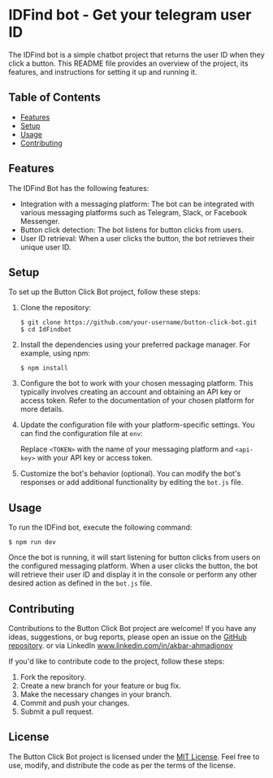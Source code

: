# IDFind bot - Get your telegram user ID

The IDFind bot is a simple chatbot project that returns the user ID when they click a button. This README file provides an overview of the project, its features, and instructions for setting it up and running it.

## Table of Contents

- [Features](#features)
- [Setup](#setup)
- [Usage](#usage)
- [Contributing](#contributing)

## Features

The IDFind Bot has the following features:

- Integration with a messaging platform: The bot can be integrated with various messaging platforms such as Telegram, Slack, or Facebook Messenger.
- Button click detection: The bot listens for button clicks from users.
- User ID retrieval: When a user clicks the button, the bot retrieves their unique user ID.

## Setup

To set up the Button Click Bot project, follow these steps:

1. Clone the repository:

   ```
   $ git clone https://github.com/your-username/button-click-bot.git
   $ cd IdFindbot
   ```

2. Install the dependencies using your preferred package manager. For example, using npm:

   ```
   $ npm install
   ```

3. Configure the bot to work with your chosen messaging platform. This typically involves creating an account and obtaining an API key or access token. Refer to the documentation of your chosen platform for more details.

4. Update the configuration file with your platform-specific settings. You can find the configuration file at `env`:

   Replace `<TOKEN>` with the name of your messaging platform and `<api-key>` with your API key or access token.

5. Customize the bot's behavior (optional). You can modify the bot's responses or add additional functionality by editing the `bot.js` file.

## Usage

To run the IDFind bot, execute the following command:

```
$ npm run dev
```

Once the bot is running, it will start listening for button clicks from users on the configured messaging platform. When a user clicks the button, the bot will retrieve their user ID and display it in the console or perform any other desired action as defined in the `bot.js` file.

## Contributing

Contributions to the Button Click Bot project are welcome! If you have any ideas, suggestions, or bug reports, please open an issue on the [GitHub repository](https://github.com/your-username/button-click-bot/issues).
or via LinkedIn www.linkedin.com/in/akbar-ahmadjonov

If you'd like to contribute code to the project, follow these steps:

1. Fork the repository.
2. Create a new branch for your feature or bug fix.
3. Make the necessary changes in your branch.
4. Commit and push your changes.
5. Submit a pull request.

## License

The Button Click Bot project is licensed under the [MIT License](LICENSE). Feel free to use, modify, and distribute the code as per the terms of the license.
